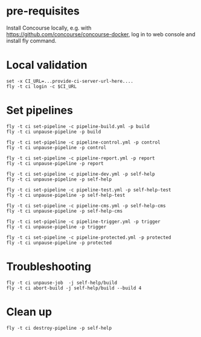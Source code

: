 # pre-requisites

Install Concourse locally, e.g. with https://github.com/concourse/concourse-docker, 
log in to web console and install fly command.

# Local validation

    set -x CI_URL=...provide-ci-server-url-here....
    fly -t ci login -c $CI_URL

# Set pipelines

    fly -t ci set-pipeline -c pipeline-build.yml -p build
    fly -t ci unpause-pipeline -p build
    
    fly -t ci set-pipeline -c pipeline-control.yml -p control
    fly -t ci unpause-pipeline -p control
    
    fly -t ci set-pipeline -c pipeline-report.yml -p report
    fly -t ci unpause-pipeline -p report

    fly -t ci set-pipeline -c pipeline-dev.yml -p self-help
    fly -t ci unpause-pipeline -p self-help

    fly -t ci set-pipeline -c pipeline-test.yml -p self-help-test
    fly -t ci unpause-pipeline -p self-help-test
    
    fly -t ci set-pipeline -c pipeline-cms.yml -p self-help-cms
    fly -t ci unpause-pipeline -p self-help-cms

    fly -t ci set-pipeline -c pipeline-trigger.yml -p trigger
    fly -t ci unpause-pipeline -p trigger

    fly -t ci set-pipeline -c pipeline-protected.yml -p protected
    fly -t ci unpause-pipeline -p protected

# Troubleshooting

    fly -t ci unpause-job  -j self-help/build 
    fly -t ci abort-build -j self-help/build --build 4 

# Clean up

    fly -t ci destroy-pipeline -p self-help
    